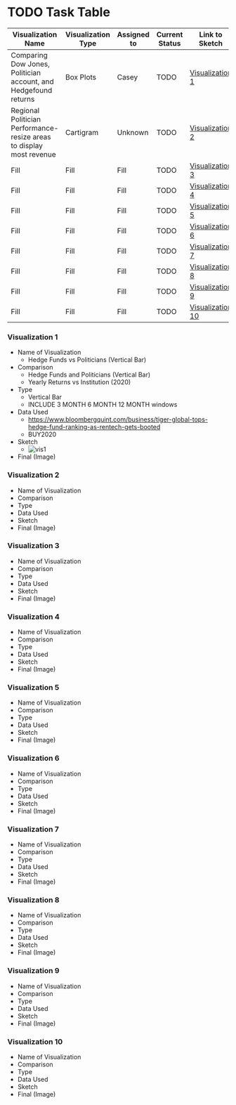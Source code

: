 # TODO Task Table
| Visualization Name| Visualization Type | Assigned to   | Current Status | Link to Sketch | Finished | 
|----------------|---------------|---------------|----------------|-----------|-------------|
| Comparing Dow Jones, Politician account, and Hedgefound returns | Box Plots | Casey  | TODO   |  [Visualization 1](#visualization-1) | <li> [ ] </li>  |
| Regional Politician Performance- resize areas to display most revenue | Cartigram | Unknown  | TODO   |  [Visualization 2](#visualization-2) | <li> [ ] </li>  |
| Fill | Fill | Fill  | TODO   |  [Visualization 3](#visualization-3) | <li> [ ] </li>  |
| Fill | Fill | Fill  | TODO   |  [Visualization 4](#visualization-4) | <li> [ ] </li>  |
| Fill | Fill | Fill  | TODO   |  [Visualization 5](#visualization-5) | <li> [ ] </li>  |
| Fill | Fill | Fill  | TODO   |  [Visualization 6](#visualization-6) | <li> [ ] </li>  |
| Fill | Fill | Fill  | TODO   |  [Visualization 7](#visualization-7) | <li> [ ] </li>  |
| Fill | Fill | Fill  | TODO   |  [Visualization 8](#visualization-8) | <li> [ ] </li>  |
| Fill | Fill | Fill  | TODO   |  [Visualization 9](#visualization-9) | <li> [ ] </li>  |
| Fill | Fill | Fill  | TODO   |  [Visualization 10](#visualization-10) | <li> [ ] </li>  |


### Visualization 1
* Name of Visualization
  * Hedge Funds vs Politicians (Vertical Bar)
* Comparison
  * Hedge Funds and Politicians (Vertical Bar)
  * Yearly Returns vs Institution (2020)
* Type
  * Vertical Bar
  * INCLUDE 3 MONTH 6 MONTH 12 MONTH windows
* Data Used
  * https://www.bloombergquint.com/business/tiger-global-tops-hedge-fund-ranking-as-rentech-gets-booted
  * BUY2020
* Sketch
  * ![vis1](https://user-images.githubusercontent.com/88694775/144730369-dce1958a-b085-468a-8c6c-1cbc73d88721.jpg)
* Final (Image)

### Visualization 2
* Name of Visualization
* Comparison
* Type
* Data Used
* Sketch
* Final (Image)

### Visualization 3
* Name of Visualization
* Comparison
* Type
* Data Used
* Sketch
* Final (Image)

### Visualization 4
* Name of Visualization
* Comparison
* Type
* Data Used
* Sketch
* Final (Image)

### Visualization 5
* Name of Visualization
* Comparison
* Type
* Data Used
* Sketch
* Final (Image)

### Visualization 6
* Name of Visualization
* Comparison
* Type
* Data Used
* Sketch
* Final (Image)

### Visualization 7
* Name of Visualization
* Comparison
* Type
* Data Used
* Sketch
* Final (Image)

### Visualization 8
* Name of Visualization
* Comparison
* Type
* Data Used
* Sketch
* Final (Image)

### Visualization 9
* Name of Visualization
* Comparison
* Type
* Data Used
* Sketch
* Final (Image)

### Visualization 10
* Name of Visualization
* Comparison
* Type
* Data Used
* Sketch
* Final (Image)
